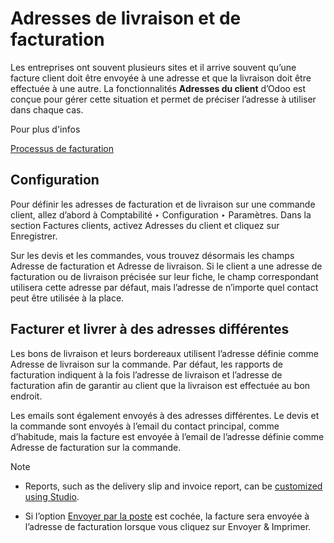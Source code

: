 # Adresses de livraison et de facturation

Les entreprises ont souvent plusieurs sites et il arrive souvent qu’une
facture client doit être envoyée à une adresse et que la livraison doit être
effectuée à une autre. La fonctionnalités **Adresses du client** d’Odoo est
conçue pour gérer cette situation et permet de préciser l’adresse à utiliser
dans chaque cas.

Pour plus d'infos

[Processus de facturation](overview.html)

## Configuration

Pour définir les adresses de facturation et de livraison sur une commande
client, allez d’abord à Comptabilité ‣ Configuration ‣ Paramètres. Dans la
section Factures clients, activez Adresses du client et cliquez sur
Enregistrer.

Sur les devis et les commandes, vous trouvez désormais les champs Adresse de
facturation et Adresse de livraison. Si le client a une adresse de facturation
ou de livraison précisée sur leur fiche, le champ correspondant utilisera
cette adresse par défaut, mais l’adresse de n’importe quel contact peut être
utilisée à la place.

## Facturer et livrer à des adresses différentes

Les bons de livraison et leurs bordereaux utilisent l’adresse définie comme
Adresse de livraison sur la commande. Par défaut, les rapports de facturation
indiquent à la fois l’adresse de livraison et l’adresse de facturation afin de
garantir au client que la livraison est effectuée au bon endroit.

Les emails sont également envoyés à des adresses différentes. Le devis et la
commande sont envoyés à l’email du contact principal, comme d’habitude, mais
la facture est envoyée à l’email de l’adresse définie comme Adresse de
facturation sur la commande.

Note

  * Reports, such as the delivery slip and invoice report, can be [customized using Studio](../../../studio/pdf_reports.html).

  * Si l’option [Envoyer par la poste](snailmail.html) est cochée, la facture sera envoyée à l’adresse de facturation lorsque vous cliquez sur Envoyer & Imprimer.

